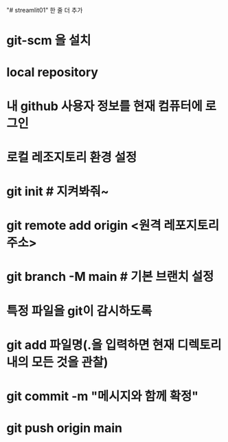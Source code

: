 "# streamlit01" 
한 줄 더 추가

# git-scm 을 설치
# local repository
# 내 github 사용자 정보를 현재 컴퓨터에 로그인

# 로컬 레조지토리 환경 설정
# git init # 지켜봐줘~
# git remote add origin <원격 레포지토리 주소>
# git branch -M main # 기본 브랜치 설정

# 특정 파일을 git이 감시하도록
# git add 파일명(.을 입력하면 현재 디렉토리 내의 모든 것을 관찰)
# git commit -m "메시지와 함께 확정"
# git push origin main 